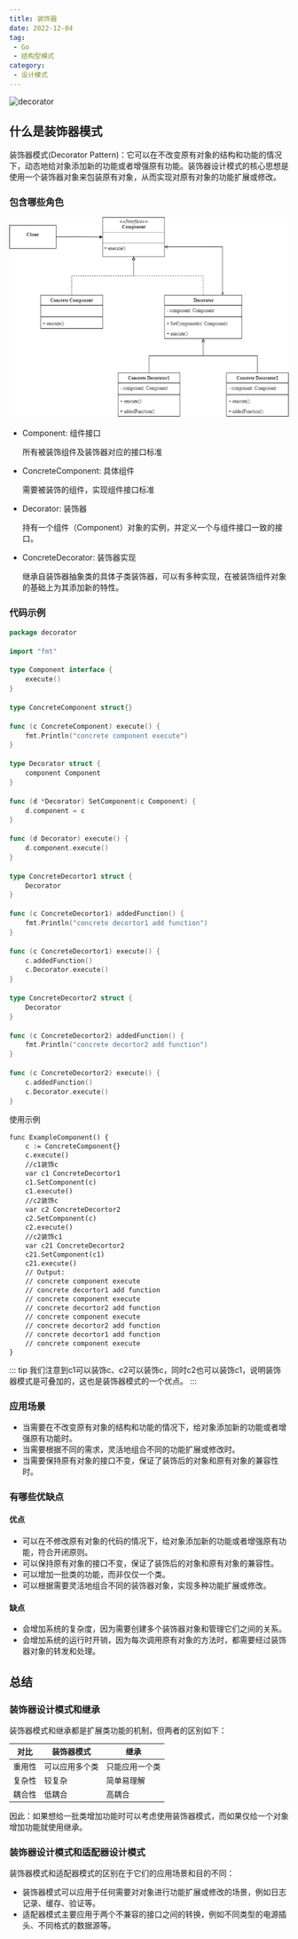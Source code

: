 ```yaml
---
title: 装饰器
date: 2022-12-04
tag:
 - Go
 - 结构型模式
category:
 - 设计模式
---
```


![decorator](https://refactoringguru.cn/images/patterns/content/decorator/decorator-2x.png)

<!-- more -->

## 什么是装饰器模式

装饰器模式(Decorator Pattern)：它可以在不改变原有对象的结构和功能的情况下，动态地给对象添加新的功能或者增强原有功能。装饰器设计模式的核心思想是使用一个装饰器对象来包装原有对象，从而实现对原有对象的功能扩展或修改。

### 包含哪些角色

![decorator](../images/decorator.png)

- Component: 组件接口
  
  所有被装饰组件及装饰器对应的接口标准

- ConcreteComponent: 具体组件
  
  需要被装饰的组件，实现组件接口标准

- Decorator: 装饰器
  
  持有一个组件（Component）对象的实例，并定义一个与组件接口一致的接口。

- ConcreteDecorator: 装饰器实现
  
  继承自装饰器抽象类的具体子类装饰器，可以有多种实现，在被装饰组件对象的基础上为其添加新的特性。

### 代码示例

```go
package decorator

import "fmt"

type Component interface {
	execute()
}

type ConcreteComponent struct{}

func (c ConcreteComponent) execute() {
	fmt.Println("concrete component execute")
}

type Decorator struct {
	component Component
}

func (d *Decorator) SetComponent(c Component) {
	d.component = c
}

func (d Decorator) execute() {
	d.component.execute()
}

type ConcreteDecortor1 struct {
	Decorator
}

func (c ConcreteDecortor1) addedFunction() {
	fmt.Println("concrete decortor1 add function")
}

func (c ConcreteDecortor1) execute() {
	c.addedFunction()
	c.Decorator.execute()
}

type ConcreteDecortor2 struct {
	Decorator
}

func (c ConcreteDecortor2) addedFunction() {
	fmt.Println("concrete decortor2 add function")
}

func (c ConcreteDecortor2) execute() {
	c.addedFunction()
	c.Decorator.execute()
}
```

使用示例

```go{13-15,22-24}
func ExampleComponent() {
	c := ConcreteComponent{}
	c.execute()
	//c1装饰c
	var c1 ConcreteDecortor1
	c1.SetComponent(c)
	c1.execute()
	//c2装饰c
	var c2 ConcreteDecortor2
	c2.SetComponent(c)
	c2.execute()
	//c2装饰c1
	var c21 ConcreteDecortor2
	c21.SetComponent(c1)
	c21.execute()
	// Output:
	// concrete component execute
	// concrete decortor1 add function
	// concrete component execute
	// concrete decortor2 add function
	// concrete component execute
	// concrete decortor2 add function
	// concrete decortor1 add function
	// concrete component execute
}
```

::: tip
我们注意到c1可以装饰c、c2可以装饰c，同时c2也可以装饰c1，说明装饰器模式是可叠加的，这也是装饰器模式的一个优点。
:::

### 应用场景

- 当需要在不改变原有对象的结构和功能的情况下，给对象添加新的功能或者增强原有功能时。
- 当需要根据不同的需求，灵活地组合不同的功能扩展或修改时。
- 当需要保持原有对象的接口不变，保证了装饰后的对象和原有对象的兼容性时。

### 有哪些优缺点

#### 优点

- 可以在不修改原有对象的代码的情况下，给对象添加新的功能或者增强原有功能，符合开闭原则。
- 可以保持原有对象的接口不变，保证了装饰后的对象和原有对象的兼容性。
- 可以增加一批类的功能，而非仅仅一个类。
- 可以根据需要灵活地组合不同的装饰器对象，实现多种功能扩展或修改。

#### 缺点

- 会增加系统的复杂度，因为需要创建多个装饰器对象和管理它们之间的关系。
- 会增加系统的运行时开销，因为每次调用原有对象的方法时，都需要经过装饰器对象的转发和处理。

## 总结

### 装饰器设计模式和继承

装饰器模式和继承都是扩展类功能的机制，但两者的区别如下：

| 对比 | 装饰器模式 | 继承 |
| --- | --- | --- |
| 重用性 | 可以应用多个类 | 只能应用一个类 |
| 复杂性 | 较复杂 | 简单易理解 |
| 耦合性 | 低耦合 | 高耦合 |

因此：如果想给一批类增加功能时可以考虑使用装饰器模式，而如果仅给一个对象增加功能就使用继承。


### 装饰器设计模式和适配器设计模式

装饰器模式和适配器模式的区别在于它们的应用场景和目的不同：

- 装饰器模式可以应用于任何需要对对象进行功能扩展或修改的场景，例如日志记录、缓存、验证等。
- 适配器模式主要应用于两个不兼容的接口之间的转换，例如不同类型的电源插头、不同格式的数据源等。
